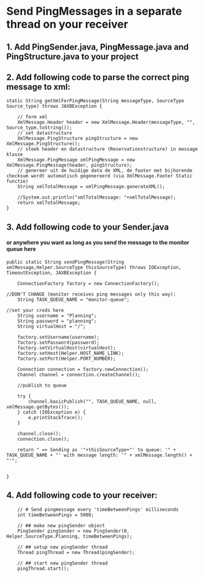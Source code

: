 # Send PingMessages in a separate thread on your receiver

## 1. Add PingSender.java, PingMessage.java and PingStructure.java to your project 

## 2. Add following code to parse the correct ping message to xml:

    static String getXmlForPingMessage(String messageType, SourceType Source_type) throws JAXBException {

        // form xml
        XmlMessage.Header header = new XmlMessage.Header(messageType, "", Source_type.toString());
        // set datastructure
        XmlMessage.PingStructure pingStructure = new XmlMessage.PingStructure();
        // steek header en datastructure (Reservationstructure) in message klasse
        XmlMessage.PingMessage xmlPingMessage = new XmlMessage.PingMessage(header, pingStructure);
        // genereer uit de huidige data de XML, de footer met bijhorende checksum wordt automatisch gegenereerd (via XmlMessage.Footer Static functie)
        String xmlTotalMessage = xmlPingMessage.generateXML();

        //System.out.println("xmlTotalMessage: "+xmlTotalMessage);
        return xmlTotalMessage;
    }

## 3. Add following code to your Sender.java 
#### or anywhere you want as long as you send the message to the monitor queue here

    public static String sendPingMessage(String xmlMessage,Helper.SourceType thisSourceType) throws IOException, TimeoutException, JAXBException {

        ConnectionFactory factory = new ConnectionFactory();

	//DON'T CHANGE (monitor receives ping messages only this way):
        String TASK_QUEUE_NAME = "monitor-queue";

	//set your creds here
        String username = "Planning";
        String password = "planning";
        String virtualHost = "/";

        factory.setUsername(username);
        factory.setPassword(password);
        factory.setVirtualHost(virtualHost);
        factory.setHost(Helper.HOST_NAME_LINK);
        factory.setPort(Helper.PORT_NUMBER);

        Connection connection = factory.newConnection();
        Channel channel = connection.createChannel();

        //publish to queue

        try {
            channel.basicPublish("", TASK_QUEUE_NAME, null, xmlMessage.getBytes());
        } catch (IOException e) {
            e.printStackTrace();
        }

        channel.close();
        connection.close();

        return " => Sending as '"+thisSourceType+"' to queue: '" + TASK_QUEUE_NAME + "' with message length: '" + xmlMessage.length() + "'";


    }

## 4. Add following code to your receiver: 

        // # Send pingmessage every 'timeBetweenPings' milliseconds
        int timeBetweenPings = 5000;

        // ## make new pingSender object
        PingSender pingSender = new PingSender(0, Helper.SourceType.Planning, timeBetweenPings);

        // ## setup new pingSender thread
        Thread pingThread = new Thread(pingSender);

        // ## start new pingSender thread
        pingThread.start();




